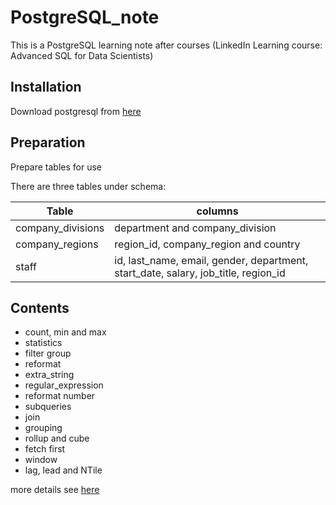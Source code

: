 # PostgreSQL_note

This is a PostgreSQL learning note after courses (LinkedIn Learning course: Advanced SQL for Data Scientists)

## Installation 

Download postgresql from [here](https://www.postgresql.org/download/)

## Preparation 

Prepare tables for use

There are three tables under schema:

|  Table  | columns |
|  ----  | ----  |
| company_divisions  | department and company_division |
| company_regions | region_id, company_region and country |
| staff  | id, last_name, email, gender, department, start_date, salary, job_title, region_id |

## Contents

- count, min and max
- statistics
- filter group
- reformat
- extra_string 
- regular_expression
- reformat number
- subqueries
- join
- grouping
- rollup and cube
- fetch first
- window
- lag, lead and NTile


more details see [here](https://github.com/ct627/PostgreSQL_note/blob/master/sql.sql)



